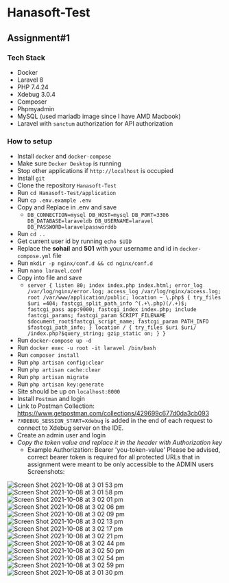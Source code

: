 # Hanasoft-Test

## Assignment#1

### Tech Stack
  - Docker
  - Laravel 8
  - PHP 7.4.24
  - Xdebug 3.0.4
  - Composer
  - Phpmyadmin
  - MySQL (used mariadb image since I have AMD Macbook)
  - Laravel with `sanctum` authorization for API authorization

### How to setup
 - Install `docker` and `docker-compose`
 - Make sure `Docker Desktop` is running
 - Stop other applications if `http://localhost` is occupied
 - Install `git`
 - Clone the repository `Hanasoft-Test`
 - Run `cd Hanasoft-Test/application`
 - Run `cp .env.example .env`
 - Copy and Replace in .env and save
    -  `DB_CONNECTION=mysql
       DB_HOST=mysql
       DB_PORT=3306
       DB_DATABASE=laraveldb
       DB_USERNAME=laravel
       DB_PASSWORD=laravelpassworddb`
 - Run `cd ..`
 - Get current user id by running `echo $UID`
 - Replace the __sohail__ and __501__ with your username and id in `docker-compose.yml` file
 - Run `mkdir -p nginx/conf.d && cd nginx/conf.d`
 - Run `nano laravel.conf`
 - Copy into file and save
    - `server {
    listen 80;
    index index.php index.html;
    error_log  /var/log/nginx/error.log;
    access_log /var/log/nginx/access.log;
    root /var/www/application/public;
    location ~ \.php$ {
        try_files $uri =404;
        fastcgi_split_path_info ^(.+\.php)(/.+)$;
        fastcgi_pass app:9000;
        fastcgi_index index.php;
        include fastcgi_params;
        fastcgi_param SCRIPT_FILENAME $document_root$fastcgi_script_name;
        fastcgi_param PATH_INFO $fastcgi_path_info;
    }
    location / {
        try_files $uri $uri/ /index.php?$query_string;
        gzip_static on;
    }
}`  
 - Run `docker-compose up -d`
 - Run `docker exec -u root -it laravel /bin/bash`
 - Run `composer install`
 - Run `php artisan config:clear`
 - Run `php artisan cache:clear`
 - Run `php artisan migrate`
 - Run `php artisan key:generate` 
 - Site should be up on `localhost:8000`
 - Install `Postman` and login
 - Link to Postman Collection: https://www.getpostman.com/collections/429699c677d0da3cb093
 - `?XDEBUG_SESSION_START=Xdebug` is added in the end of each request to connect to Xdebug server on the IDE.
 - Create an admin user and login 
 - *Copy the token value and replace it in the header with Authorization key*
    - Example Authorization: Bearer 'you-token-value'
  Please be advised, correct bearer token is required for all protected URLs that in assignment were meant to be only accessible to the ADMIN users
 Screenshots:

![Screen Shot 2021-10-08 at 3 01 53 pm](https://user-images.githubusercontent.com/5494101/136496607-18c7dfe7-ef6b-421a-a7b1-191f2b7bd72b.png)
![Screen Shot 2021-10-08 at 3 01 58 pm](https://user-images.githubusercontent.com/5494101/136496614-87f59ed0-2b5c-41a5-8566-ed62ff4b6192.png)
![Screen Shot 2021-10-08 at 3 02 01 pm](https://user-images.githubusercontent.com/5494101/136496616-7ba63aec-299f-4cc8-b681-63b4168bf9ce.png)
![Screen Shot 2021-10-08 at 3 02 06 pm](https://user-images.githubusercontent.com/5494101/136496618-29dfed63-fd87-492a-878d-cf4b236cf680.png)
![Screen Shot 2021-10-08 at 3 02 09 pm](https://user-images.githubusercontent.com/5494101/136496622-64da5ff9-586c-48fd-ab8a-2b3349bd3862.png)
![Screen Shot 2021-10-08 at 3 02 13 pm](https://user-images.githubusercontent.com/5494101/136496623-cd72a779-ba05-43d1-9ab7-e97c09f28c69.png)
![Screen Shot 2021-10-08 at 3 02 17 pm](https://user-images.githubusercontent.com/5494101/136496626-467b6778-2a59-4d81-9100-a481f61af53e.png)
![Screen Shot 2021-10-08 at 3 02 21 pm](https://user-images.githubusercontent.com/5494101/136496629-f4fa50ab-f83f-4fc0-a407-167503e2c9cb.png)
![Screen Shot 2021-10-08 at 3 02 44 pm](https://user-images.githubusercontent.com/5494101/136496637-ba30d1b7-d057-41cb-a526-b8309e3e53f7.png)
![Screen Shot 2021-10-08 at 3 02 50 pm](https://user-images.githubusercontent.com/5494101/136496639-9d0a5ab0-8041-4331-998c-c77da6c32cbf.png)
![Screen Shot 2021-10-08 at 3 02 54 pm](https://user-images.githubusercontent.com/5494101/136496641-ce04b759-4a25-4c95-a01c-d05fd720096a.png)
![Screen Shot 2021-10-08 at 3 02 59 pm](https://user-images.githubusercontent.com/5494101/136496645-852b9a36-01bd-4097-a9db-83c8605bf4da.png)
![Screen Shot 2021-10-08 at 3 01 30 pm](https://user-images.githubusercontent.com/5494101/136496598-1a26b393-5434-4e58-add2-7e5aedfa05ed.png)






















